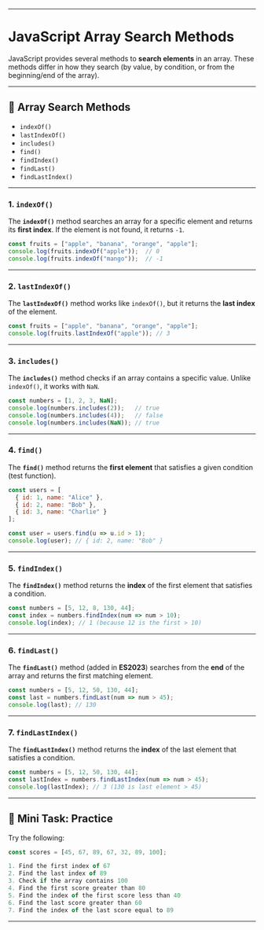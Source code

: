 
---

# JavaScript Array Search Methods

JavaScript provides several methods to **search elements** in an array. These methods differ in how they search (by value, by condition, or from the beginning/end of the array).

---

## 🔎 Array Search Methods

* `indexOf()`
* `lastIndexOf()`
* `includes()`
* `find()`
* `findIndex()`
* `findLast()`
* `findLastIndex()`

---

### 1. `indexOf()`

The **`indexOf()`** method searches an array for a specific element and returns its **first index**.
If the element is not found, it returns `-1`.

```js
const fruits = ["apple", "banana", "orange", "apple"];
console.log(fruits.indexOf("apple"));  // 0
console.log(fruits.indexOf("mango"));  // -1
```

---

### 2. `lastIndexOf()`

The **`lastIndexOf()`** method works like `indexOf()`, but it returns the **last index** of the element.

```js
const fruits = ["apple", "banana", "orange", "apple"];
console.log(fruits.lastIndexOf("apple")); // 3
```

---

### 3. `includes()`

The **`includes()`** method checks if an array contains a specific value.
Unlike `indexOf()`, it works with `NaN`.

```js
const numbers = [1, 2, 3, NaN];
console.log(numbers.includes(2));   // true
console.log(numbers.includes(4));   // false
console.log(numbers.includes(NaN)); // true
```

---

### 4. `find()`

The **`find()`** method returns the **first element** that satisfies a given condition (test function).

```js
const users = [
  { id: 1, name: "Alice" },
  { id: 2, name: "Bob" },
  { id: 3, name: "Charlie" }
];

const user = users.find(u => u.id > 1);
console.log(user); // { id: 2, name: "Bob" }
```

---

### 5. `findIndex()`

The **`findIndex()`** method returns the **index** of the first element that satisfies a condition.

```js
const numbers = [5, 12, 8, 130, 44];
const index = numbers.findIndex(num => num > 10);
console.log(index); // 1 (because 12 is the first > 10)
```

---

### 6. `findLast()`

The **`findLast()`** method (added in **ES2023**) searches from the **end** of the array and returns the first matching element.

```js
const numbers = [5, 12, 50, 130, 44];
const last = numbers.findLast(num => num > 45);
console.log(last); // 130
```

---

### 7. `findLastIndex()`

The **`findLastIndex()`** method returns the **index** of the last element that satisfies a condition.

```js
const numbers = [5, 12, 50, 130, 44];
const lastIndex = numbers.findLastIndex(num => num > 45);
console.log(lastIndex); // 3 (130 is last element > 45)
```

---

## 📝 Mini Task: Practice

Try the following:

```js
const scores = [45, 67, 89, 67, 32, 89, 100];

1. Find the first index of 67
2. Find the last index of 89
3. Check if the array contains 100
4. Find the first score greater than 80
5. Find the index of the first score less than 40
6. Find the last score greater than 60
7. Find the index of the last score equal to 89
```
---
